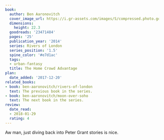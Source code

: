 ```yaml
---
book:
  author: Ben Aaronovitch
  cover_image_url: https://i.gr-assets.com/images/S/compressed.photo.goodreads.com/books/1434543726l/23471484._SY475_.jpg
  dimensions:
    height: 22.3
  goodreads: '23471484'
  pages: '25'
  publication_year: '2014'
  series: Rivers of London
  series_position: '1.5'
  spine_color: '#e7d1ac'
  tags:
  - urban-fantasy
  title: The Home Crowd Advantage
plan:
  date_added: '2017-12-20'
related_books:
- book: ben-aaronovitch/rivers-of-london
  text: The previous book in the series.
- book: ben-aaronovitch/moon-over-soho
  text: The next book in the series.
review:
  date_read:
  - 2018-01-29
  rating: 4
---
```


Aw man, just diving back into Peter Grant stories is nice.
